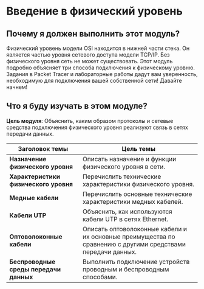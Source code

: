 # Введение в физический уровень

<!-- 4.0.1 -->
##  Почему я должен выполнить этот модуль?

Физический уровень модели OSI находится в нижней части стека. Он является частью уровня сетевого доступа модели TCP/IP. Без физического уровня сеть не может существовать. Этот модуль подробно объясняет три способа подключения к физическому уровню. Задания в Packet Tracer и лабораторные работы дадут вам уверенность, необходимую для подключения вашей собственной сети! Давайте начнем!

<!-- 4.0.2 -->
##  Что я буду изучать в этом модуле?

**Цель модуля**: Объяснить, каким образом протоколы и сетевые средства подключения физического уровня реализуют связь в сетях передачи данных.

| **Заголовок темы** | **Цель темы** |
| --- | --- |
| **Назначение физического уровня** | Описать назначение и функции физического уровня в сети. |
| **Характеристики физического уровня** | Перечислить технические характеристики физического уровня. |
| **Медные кабели** | Перечислить основные технические характеристики медных кабелей. |
| **Кабели UTP** | Объяснить, как используются кабели UTP в сетях Ethernet. |
| **Оптоволоконные кабели** | Описать оптоволоконные кабели и их основные преимущества по сравнению с другими средствами передачи данных. |
| **Беспроводные среды передачи данных** | Выполнить подключение устройств проводным и беспроводным способами. |



